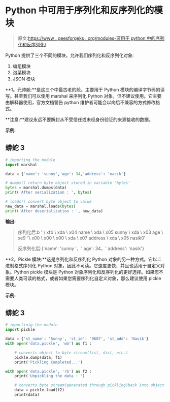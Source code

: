 # Python 中可用于序列化和反序列化的模块

> 原文:[https://www . geesforgeks . org/modules-可用于 python 中的序列化和反序列化/](https://www.geeksforgeeks.org/modules-available-for-serialization-and-deserialization-in-python/)

Python 提供了三个不同的模块，允许我们序列化和反序列化对象:

1.  编组模块
2.  泡菜模块
3.  JSON 模块

**1。元帅舱:**是这三个中最古老的舱。主要用于 Python 模块的编译字节码的读写。甚至我们可以使用 marshal 来序列化 Python 对象，但不建议使用。它主要由解释器使用，官方文档警告 python 维护者可能会以向后不兼容的方式修改格式。

**注意:**建议永远不要解封从不受信任或未经身份验证的来源接收的数据。

**示例:**

## 蟒蛇 3

```py
# importing the module
import marshal 

data = {'name': 'sunny','age': 34,'address': 'nasik'}

# dumps() return byte object stored in variable 'bytes'
bytes = marshal.dumps(data)   
print('After serialization : ', bytes)

# loads() convert byte object to value
new_data = marshal.loads(bytes)   
print('After deserialization : ', new_data)
```

**输出:**

> 序列化后:b ' \ xfb \ xda \ x04 name \ xda \ x05 sunny \ xda \ x03 age \ xe9 ″\ x00 \ x00 \ x00 \ xda \ x07 address \ xda \ x05 nasik0′
> 
> 反序列化后:{'name': 'sunny '，' age': 34，' address': 'nasik'}

**2。Pickle 模块:**这是序列化和反序列化 Python 对象的另一种方式。它以二进制格式序列化 Python 对象，因此不可读。它速度更快，并且也适用于自定义对象。Python pickle 模块是 Python 对象序列化和反序列化的更好选择。如果您不需要人类可读的格式，或者如果您需要序列化自定义对象，那么建议使用 pickle 模块。

**示例:**

## 蟒蛇 3

```py
# importinig the module
import pickle

data = {'st_name': 'Sunny', 'st_id': '9607', 'st_add': 'Nasik'}
with open('data.pickle', 'wb') as f1 :        

    # converts object to byte stream(list, dict, etc.)
    pickle.dump(data, f1)      
    print('Pickling Completed...')

with open('data.pickle', 'rb') as f2 :
    print('Unpickling the data : ')

    # converts byte stream(generated through pickling)back into object
    data = pickle.load(f2)
    print(data)
```